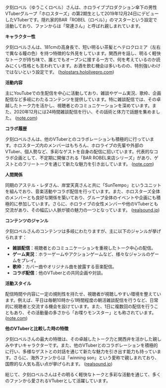 夕刻ロベル（ゆうこくロベル）さんは、ホロライブプロダクション傘下の男性VTuberグループ「ホロスターズ」の第2期生として2019年12月24日にデビューしたVTuberです。隠れ家的BAR「ROBEL（ロベル）」のマスターという設定で活動しており、ファンからは「常連さん」と呼ばれ親しまれています。

**キャラクター性**

夕刻ロベルさんは、181cmの高身長で、短い明るい茶髪とヘテロクロミア（左右で異なる瞳の色）を持つ特徴的な外見をしています。関西弁を話し、明るく軽快なトークが持ち味で、誰とでもオープンに接する一方で、何を考えているのか読みにくい性格とも言われています。お酒を飲む機会は多いものの、特別強いわけではないという設定です。 ([holostars.hololivepro.com](https://holostars.hololivepro.com/talent/yukoku-roberu/?utm_source=openai))

**活動内容**

主にYouTubeでの生配信を中心に活動しており、雑談やゲーム実況、歌枠、企画配信など多岐にわたるコンテンツを提供しています。特に雑談配信では、その卓越したトーク力を活かし、視聴者とのコミュニケーションを深めています。また、2020年12月には24時間雑談配信を行い、その話術と体力で話題を集めました。 ([note.com](https://note.com/uzomuzou/n/n50f015ece51a?utm_source=openai))

**コラボ履歴**

夕刻ロベルさんは、他のVTuberとのコラボレーションも積極的に行っています。ホロスターズ内のメンバーはもちろん、ホロライブの先輩や外部のVTuber、個人勢など、多彩なゲストを自身の配信に招いています。代表的なコラボ企画として、不定期に開催される「BAR ROBEL来店シリーズ」があり、ゲストとのフリートークを通じて新たな魅力を引き出しています。 ([note.com](https://note.com/uzomuzou/n/n50f015ece51a?utm_source=openai))

**人間関係**

同期のアステル・レダさん、岸堂天真さんと共に「SunTempo」というユニットを組んでおり、音楽活動やコラボ配信を行っています。また、ホロスターズ全体のメンバーとも良好な関係を築いており、グループ全体のイベントや企画にも積極的に参加しています。さらに、ホロライブの女性メンバーや他のVTuberとも交流があり、その幅広い人脈が彼の魅力の一つとなっています。 ([realsound.jp](https://realsound.jp/2022/07/post-1085114.html?utm_source=openai))

**コンテンツのジャンル**

夕刻ロベルさんのコンテンツは多岐にわたりますが、主に以下のジャンルが挙げられます：

- **雑談配信**：視聴者とのコミュニケーションを重視したトーク中心の配信。
- **ゲーム実況**：ホラーゲームやアクションゲームなど、様々なジャンルのゲームをプレイ。
- **歌枠**：カバー曲やオリジナル曲を披露する音楽配信。
- **コラボ配信**：他のVTuberとの共同企画や対談。

**活動スタイル**

配信時間や内容に一定の規則性を持たせ、視聴者が視聴しやすい環境を整えています。例えば、平日は毎朝10時から1時間程度の朝活雑談配信を行うなど、日常的に視聴者と交流する機会を設けています。また、1日に複数回の配信を行うこともあり、その活動量の多さから「お喋りモンスター」とも称されています。 ([note.com](https://note.com/uzomuzou/n/n50f015ece51a?utm_source=openai))

**他のVTuberと比較した時の特徴**

夕刻ロベルさんの最大の特徴は、その卓越したトーク力と関西弁を活かした親しみやすいキャラクターです。また、他のVTuberとのコラボレーションを積極的に行い、多様なゲストとの対話を通じて新たな魅力を引き出す能力も持っています。さらに、海外ファンからは「winning son」という愛称で親しまれており、国際的な人気も高い点が挙げられます。 ([realsound.jp](https://realsound.jp/2022/07/post-1085114.html?utm_source=openai))

総じて、夕刻ロベルさんはその明るく軽快なトークと多彩な活動を通じて、多くのファンから愛されるVTuberとして活躍しています。 